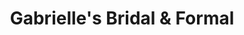 ---
title: "Gabrielle's Bridal & Formal"
url: /opelika/gabrielles-bridal-and-formal/
shop: clothes
---